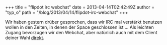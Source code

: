+++
title = "flipdot irc webchat"
date = 2013-04-14T02:42:49Z
author = "typ_o"
path = "/blog/2013/04/14/flipdot-irc-webchat"
+++
  
  
Wir haben gestern drüber gesprochen, dass wir IRC mal verstärkt benutzen
wollen in den Zeiten, in denen der Space geschlossen ist ... Als
leichten Zugang bevorzugen wir den Webchat, aber natürlich auch mit dem
Client deiner Wahl [direkt](irc://irc.freenode.net/flipdot).
